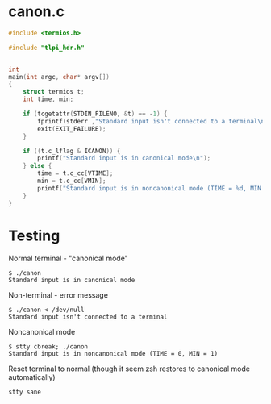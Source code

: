 # canon.c
```C
#include <termios.h>

#include "tlpi_hdr.h"


int
main(int argc, char* argv[])
{
    struct termios t;
    int time, min;

    if (tcgetattr(STDIN_FILENO, &t) == -1) {
        fprintf(stderr ,"Standard input isn't connected to a terminal\n");
        exit(EXIT_FAILURE);
    }

    if ((t.c_lflag & ICANON)) {
        printf("Standard input is in canonical mode\n");
    } else {
        time = t.c_cc[VTIME];
        min = t.c_cc[VMIN];
        printf("Standard input is in noncanonical mode (TIME = %d, MIN = %d)\n", time, min);
    }
}

```

# Testing

Normal terminal - "canonical mode"
```
$ ./canon
Standard input is in canonical mode
```

Non-terminal - error message
```
$ ./canon < /dev/null
Standard input isn't connected to a terminal
```

Noncanonical mode
```
$ stty cbreak; ./canon
Standard input is in noncanonical mode (TIME = 0, MIN = 1)
```

Reset terminal to normal (though it seem zsh restores to canonical mode automatically)
```
stty sane
```
